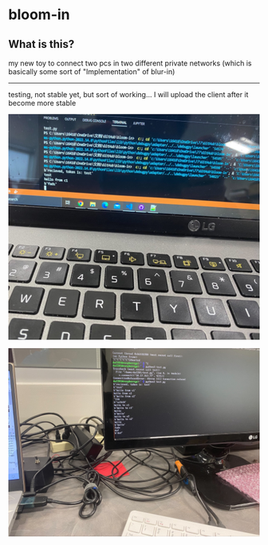 # bloom-in

## What is this?

my new toy to connect two pcs in two different private networks (which is basically some sort of "Implementation" of blur-in)

---

testing, not stable yet, but sort of working... I will upload the client after it become more stable

![](https://github.com/DAF201/bloom-in/blob/main/images/00EA7351-CAC0-4091-9B6F-6C1F4640A0AB.jpg)

![](https://github.com/DAF201/bloom-in/blob/main/images/1CED67C3-25CB-451D-854A-417D529C4D11.jpg)
